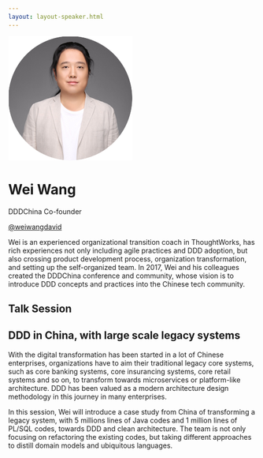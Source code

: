 ```yaml
---
layout: layout-speaker.html
---
```

<div class="container section featured-speaker">
  <div class="row">
    <div class="col-xs-12 col-sm-2 img-container">
      <img class="speaker-page-img" src="../img/speakers/Wei-Wang-ON.png">
    </div>
    <div class="col-xs-12 col-sm-10 copy-container">
        <h1 class="speaker-header">Wei Wang</h1>
        <span class="speaker-subtitle">DDDChina Co-founder</span>
        <p><a class="speaker-handle" href="https://twitter.com/weiwangdavid" target="_blank">@weiwangdavid</a></p>
        <p>Wei is an experienced organizational transition coach in ThoughtWorks, has rich experiences not only including agile practices and DDD adoption, but also crossing product development process, organization transformation, and setting up the self-organized team. In 2017, Wei and his colleagues created the DDDChina conference and community, whose vision is to introduce DDD concepts and practices into the Chinese tech community.</p>
        <h2>Talk Session</h2>
        <h2 class="gold">DDD in China, with large scale legacy systems</h2>
        <p>With the digital transformation has been started in a lot of Chinese enterprises, organizations have to aim their traditional legacy core systems, such as core banking systems, core insurancing systems, core retail systems and so on, to transform towards microservices or platform-like architecture. DDD has been valued as a modern architecture design methodology in this journey in many enterprises.</p>
        <p>In this session, Wei will introduce a case study from China of transforming a legacy system, with 5 millions lines of Java codes and 1 million lines of PL/SQL codes, towards DDD and clean architecture. The team is not only focusing on refactoring the existing codes, but taking different approaches to distill domain models and ubiquitous languages.</p>
    </div>
  </div>
</div>